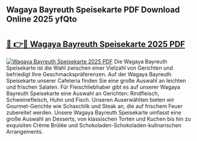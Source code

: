 ## Wagaya Bayreuth Speisekarte PDF Download Online 2025 yfQto

# <h2><a href="http://gcegtb.nevu.top/?p=Wagaya+Bayreuth+Speisekarte">🔗 👉🔴 Wagaya Bayreuth Speisekarte 2025 PDF</a></h2>

[![Wagaya Bayreuth Speisekarte 2025 PDF](https://i.imgur.com/dBaPXMq.png)](http://gcegtb.nevu.top/?p=Wagaya+Bayreuth+Speisekarte)
Die Wagaya Bayreuth Speisekarte ist die Wahl zwischen einer Vielzahl von Gerichten und befriedigt Ihre Geschmackspräferenzen. Auf der Wagaya Bayreuth Speisekarte unserer Cafeteria finden Sie eine große Auswahl an leichten und frischen Salaten. Für Fleischliebhaber gibt es auf unserer Wagaya Bayreuth Speisekarte eine Auswahl an Gerichten: Rindfleisch, Schweinefleisch, Huhn und Fisch. Unseren Auserwählten bieten wir Gourmet-Gerichte wie Schaschlik und Steak an, die auf frischem Feuer zubereitet werden. Unsere Wagaya Bayreuth Speisekarte umfasst eine große Auswahl an Desserts, von klassischen Torten und Kuchen bis hin zu exquisiten Crème Brûlée und Schokoladen-Schokoladen-kulinarischen Arrangements.

